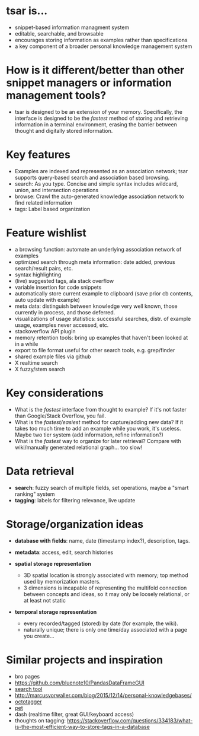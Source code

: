 # tsar is...
- snippet-based information managment system  
- editable, searchable, and browsable
- encourages storing information as examples rather than specifications
- a key component of a broader personal knowledge management system

# How is it different/better than other snippet managers or information management tools?
- tsar is designed to be an extension of your memory.  Specifically, the interface is designed to be the *fastest* method of storing and retrieving information in a terminal environment, erasing the barrier between thought and digitally stored information.

# Key features
- Examples are indexed and represented as an association network; tsar supports query-based search and association based browsing.
- search: 	As you type.  Concise and simple syntax includes wildcard, union, and intersection operations
- browse: 	Crawl the auto-generated knowledge association network to find related information
- tags:		Label based organization

# Feature wishlist
- a browsing function: automate an underlying association network of examples
- optimized search through meta information: date added, previous search/result pairs, etc.
- syntax highlighting
- (live) suggested tags, ala stack overflow
- variable insertion for code snippets
- automatically store current example to clipboard (save prior cb contents, auto update with example)
- meta data: distinguish between knowledge very well known, those currently in process, and those deferred.
- visualizations of usage statistics: successful searches, distr. of example usage, examples never accessed, etc.
- stackoverflow API plugin
- memory retention tools: bring up examples that haven't been looked at in a while
- export to file format useful for other search tools, e.g. grep/finder
- shared example files via github
- X realtime search
- X fuzzy/stem search

# Key considerations
- What is the *fastest* interface from thought to example?  If it's not faster than Google/Stack Overflow, you fail.
- What is the *fastest/easiest* method for capture/adding new data?  If it takes too much time to add an example while you work, it's useless.  Maybe two tier system (add information, refine information?)
- What is the *fastest* way to organize for later retrieval? Compare with wiki/manually generated relational graph... too slow!

# Data retrieval
- **search**: fuzzy search of multiple fields, set operations, maybe a "smart ranking" system
- **tagging**: labels for filtering relevance, live update

# Storage/organization ideas
- **database with fields**: name, date (timestamp index?), description, tags.
- **metadata**: access, edit, search histories

- **spatial storage representation**
	- 3D spatial location is strongly associated with memory; top method used by memorization masters.
	- 3 dimensions is incapable of representing the multifold connection between concepts and ideas, so it may only be loosely relational, or at least not static

- **temporal storage representation**
	- every recorded/tagged (stored) by date (for example, the wiki).
	- naturally unique; there is only one time/day associated with a page you create...

# Similar projects and inspiration
- bro pages
- https://github.com/bluenote10/PandasDataFrameGUI
- [search tool](http://www.voidtools.com/)
- http://marcusvorwaller.com/blog/2015/12/14/personal-knowledgebases/
- [octotagger](https://github.com/TeamOctoTagger/OctoTagger)
- [pet](https://github.com/knqyf263)
- dash (realtime filter, great GUI/keyboard access)
- thoughts on tagging: https://stackoverflow.com/questions/334183/what-is-the-most-efficient-way-to-store-tags-in-a-database

